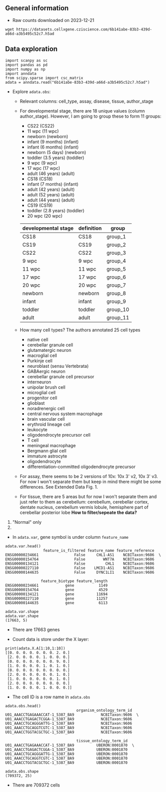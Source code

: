 ## General information
- Raw counts downloaded on 2023-12-21
```
wget https://datasets.cellxgene.cziscience.com/6b141abe-83b3-439d-a66d-a3b5495c52c7.h5ad
```

## Data exploration
```
import scanpy as sc
import pandas as pd
import numpy as np
import anndata
from scipy.sparse import csc_matrix
adata = anndata.read("6b141abe-83b3-439d-a66d-a3b5495c52c7.h5ad")
```
- Explore `adata.obs`:
    - Relevant columns: cell_type, assay, disease, tissue, author_stage
    - For developmental stage, there are 18 unique values (column author_stage). However, I am going to group these to form 11 groups:
        - CS22 (CS22)
        - 11 wpc (11 wpc)
        - newborn (newborn)
        - infant (9 months) (infant)
        - infant (6 months) (infant)
        - newborn (5 days) (newborn)
        - toddler (3.5 years) (toddler)
        - 9 wpc (9 wpc)
        - 17 wpc (17 wpc)
        - adult (46 years) (adult)
        - CS18 (CS18)
        - infant (7 months) (infant)
        - adult (42 years) (adult)
        - adult (52 years) (adult)
        - adult (44 years) (adult)
        - CS19 (CS19)
        - toddler (2.8 years) (toddler)
        - 20 wpc (20 wpc)
         
        | developmental stage | definition | group |
        | ------------------- | ---------- | ----- |
        | CS18 | CS18 | group_1 |
        | CS19 | CS19 | group_2 |
        | CS22 | CS22 | group_3 |
        | 9 wpc | 9 wpc | group_4 |
        | 11 wpc | 11 wpc | group_5 |
        | 17 wpc | 17 wpc | group_6 |
        | 20 wpc | 20 wpc | group_7 |
        | newborn | newborn | group_8 |
        | infant | infant | group_9 |
        | toddler | toddler | group_10 |
        | adult | adult | group_11 |


    - How many cell types? The authors annotated 25 cell types
        - native cell
        - cerebellar granule cell
        - glutamatergic neuron
        - macroglial cell
        - Purkinje cell
        - neuroblast (sensu Vertebrata)
        - GABAergic neuron
        - cerebellar granule cell precursor
        - interneuron
        - unipolar brush cell
        - microglial cell
        - progenitor cell
        - glioblast
        - noradrenergic cell
        - central nervous system macrophage
        - brain vascular cell
        - erythroid lineage cell
        - leukocyte
        - oligodendrocyte precursor cell
        - T cell
        - meningeal macrophage
        - Bergmann glial cell
        - immature astrocyte
        - oligodendrocyte
        - differentiation-committed oligodendrocyte precursor

    - For assay, there seems to be 2 versions of 10x: 10x 3' v2, 10x 3' v3. For now I won't separate them but keep in mind there might be some differences. See Extended Data Fig. 1. 
    - For tissue, there are 5 areas but for now I won't separate them and just refer to them as cerebellum: cerebellum, cerebellar cortex, dentate nucleus, cerebellum vermis lobule, hemisphere part of cerebellar posterior lobe
**How to filter/sepeate the data?**
1. "Normal" only
2. 


- In `adata.var`, gene symbol is under column `feature_name`
```
adata.var.head()
                 feature_is_filtered feature_name feature_reference
ENSG00000234661                False     CHL1-AS1    NCBITaxon:9606  \
ENSG00000154764                False        WNT7A    NCBITaxon:9606
ENSG00000134121                False         CHL1    NCBITaxon:9606
ENSG00000227110                False    LMCD1-AS1    NCBITaxon:9606
ENSG00000144635                False     DYNC1LI1    NCBITaxon:9606

                feature_biotype feature_length
ENSG00000234661            gene           1149
ENSG00000154764            gene           4529
ENSG00000134121            gene          11694
ENSG00000227110            gene          11257
ENSG00000144635            gene           6113

adata.var.shape
adata.var.shape
(17663, 5)
```
- There are 17663 genes

- Count data is store under the X layer:

```
print(adata.X.A[1:10,1:10])
[[0. 0. 0. 0. 0. 0. 0. 2. 0.]
 [2. 0. 0. 0. 0. 1. 0. 0. 0.]
 [0. 0. 0. 0. 0. 0. 0. 9. 0.]
 [1. 0. 0. 0. 0. 1. 0. 1. 0.]
 [0. 0. 0. 0. 0. 0. 0. 0. 0.]
 [2. 0. 0. 0. 0. 0. 0. 1. 0.]
 [1. 0. 0. 0. 0. 0. 0. 1. 0.]
 [2. 0. 0. 0. 0. 0. 0. 0. 0.]
 [1. 0. 0. 0. 0. 1. 0. 0. 0.]]
```

- The cell ID is a row name in `adata.obs`
```
adata.obs.head()
                                organism_ontology_term_id
U01_AAACCTGAGAAACCAT-1_5387_BA9            NCBITaxon:9606  \
U01_AAACCTGAGACTCGGA-1_5387_BA9            NCBITaxon:9606
U01_AAACCTGCAGGGATTG-1_5387_BA9            NCBITaxon:9606
U01_AAACCTGCAGGTCGTC-1_5387_BA9            NCBITaxon:9606
U01_AAACCTGGTACGCTGC-1_5387_BA9            NCBITaxon:9606

                                tissue_ontology_term_id
U01_AAACCTGAGAAACCAT-1_5387_BA9          UBERON:0001870  \
U01_AAACCTGAGACTCGGA-1_5387_BA9          UBERON:0001870
U01_AAACCTGCAGGGATTG-1_5387_BA9          UBERON:0001870
U01_AAACCTGCAGGTCGTC-1_5387_BA9          UBERON:0001870
U01_AAACCTGGTACGCTGC-1_5387_BA9          UBERON:0001870

adata.obs.shape
(709372, 25)
```
- There are 709372 cells
